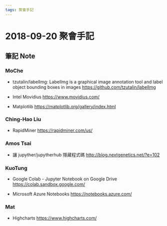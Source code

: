 ```yaml
---
tags: 聚會手記
---
```


2018-09-20 聚會手記
===

筆記 Note
---

### MoChe

- tzutalin/labelImg: LabelImg is a graphical image annotation tool and label object bounding boxes in images
https://github.com/tzutalin/labelImg

- Intel Movidius
https://www.movidius.com/

- Matplotlib
https://matplotlib.org/gallery/index.html

### Ching-Hao Liu

- RapidMiner
https://rapidminer.com/us/

### Amos Tsai

- 讓 jupyther/jupytherhub 隱藏程式碼
http://blog.nextgenetics.net/?e=102

### KuoTung

- Google Colab - Jupyter Notebook on Google Drive
https://colab.sandbox.google.com/

- Microsoft Azure Notebooks
https://notebooks.azure.com/

### Mat

- Highcharts
https://www.highcharts.com/